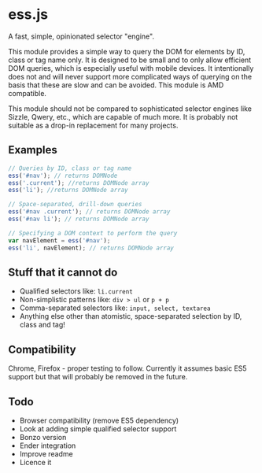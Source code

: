 ess.js
======

A fast, simple, opinionated selector "engine".

This module provides a simple way to query the DOM for elements by ID, class or tag name only. It is designed to be small and to only allow efficient DOM queries, which is especially useful with mobile devices. It intentionally does not and will never support more complicated ways of querying on the basis that these are slow and can be avoided. This module is AMD compatible.

This module should not be compared to sophisticated selector engines like Sizzle, Qwery, etc., which are capable of much more. It is probably not suitable as a drop-in replacement for many projects.

## Examples
```js
// Queries by ID, class or tag name
ess('#nav'); // returns DOMNode
ess('.current'); //returns DOMNode array
ess('li'); //returns DOMNode array

// Space-separated, drill-down queries
ess('#nav .current'); // returns DOMNode array
ess('#nav li'); // returns DOMNode array

// Specifying a DOM context to perform the query
var navElement = ess('#nav');
ess('li', navElement); // returns DOMNode array
```

## Stuff that it cannot do
* Qualified selectors like: ```li.current```
* Non-simplistic patterns like: ```div > ul``` or  ```p + p```
* Comma-separated selectors like: ```input, select, textarea```
* Anything else other than atomistic, space-separated selection by ID, class and tag!

## Compatibility
Chrome, Firefox - proper testing to follow. Currently it assumes basic ES5 support but that will probably be removed in the future.

## Todo
* Browser compatibility (remove ES5 dependency)
* Look at adding simple qualified selector support
* Bonzo version
* Ender integration
* Improve readme
* Licence it
